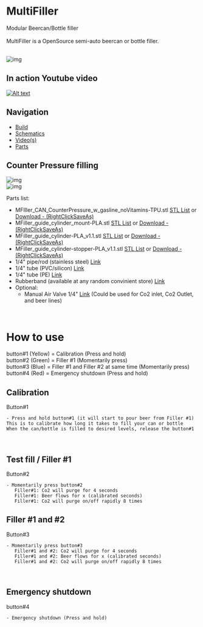 # MultiFiller
Modular Beercan/Bottle filler </br></br>
MultiFiller is a OpenSource semi-auto beercan or bottle filler.</br></br>

![img](https://github.com/tedelm/MultiFiller/blob/main/img/mockup.png)

## In action Youtube video
[![Alt text](https://img.youtube.com/vi/LUoDoRMrJUI/0.jpg)](https://youtu.be/LUoDoRMrJUI)


## Navigation 

* [Build](https://github.com/tedelm/MultiFiller/blob/main/Build/README.md)
* [Schematics](https://github.com/tedelm/MultiFiller/blob/main/Schematics/README.md)
* [Video(s)](https://youtu.be/LUoDoRMrJUI)
* [Parts](https://github.com/tedelm/MultiFiller/blob/main/Parts/readme.md)

## Counter Pressure filling

![img](https://github.com/tedelm/MultiFiller/blob/main/img/mfiller_mockUp_counterpressure_06.JPG)</br>
![img](https://github.com/tedelm/MultiFiller/blob/main/img/mfiller_mockUp_counterpressure_07.JPG)</br>

Parts list:
- MFIller_CAN_CounterPressure_w_gasline_noVitamins-TPU.stl [STL List](https://github.com/tedelm/MultiFiller/tree/main/stl) or [Download - (RightClickSaveAs)](https://github.com/tedelm/MultiFiller/blob/main/stl/MFIller_CAN_CounterPressure_w_gasline_noVitamins-TPU.stl)
- MFiller_guide_cylinder_mount-PLA.stl  [STL List](https://github.com/tedelm/MultiFiller/tree/main/stl) or [Download - (RightClickSaveAs)](https://github.com/tedelm/MultiFiller/blob/main/stl/MFiller_guide_cylinder_mount-PLA.stl)
- MFiller_guide_cylinder-PLA_v1.1.stl  [STL List](https://github.com/tedelm/MultiFiller/tree/main/stl) or [Download - (RightClickSaveAs)](https://github.com/tedelm/MultiFiller/blob/main/stl/MFiller_guide_cylinder-PLA_v1.1.stl)
- MFiller_guide_cylinder-stopper-PLA_v1.1.stl   [STL List](https://github.com/tedelm/MultiFiller/tree/main/stl) or [Download - (RightClickSaveAs)](https://github.com/tedelm/MultiFiller/blob/main/stl/MFiller_guide_cylinder-stopper-PLA_v1.1.stl)
- 1/4" pipe/rod (stainless steel) [Link](https://www.maskindelen.se/product/rostfritt-ror-6x1)
- 1/4" tube (PVC/silicon) [Link](https://akvarieimporten.se/tillbehor/luftslang/pvc-luftslang-46-mm-transparent)
- 1/4" tube (PE) [Link](https://shop.humle.se/utrustning/slang/polyeten-pe/pe-slang-neutral-14-yd-per-meter)
- Rubberband (available at any random convinient store) [Link](https://www.clasohlson.com/se/Gummiband/p/Pr342290016)
- Optional:
    - Manual Air Valve 1/4" [Link](https://akvarieimporten.se/tillbehor/kopplingar-syresten/luftkran-i-plast-1-vags-for-luftslang-46-mm) (Could be used for Co2 inlet, Co2 Outlet, and beer lines)


</br>

# How to use
button#1 (Yellow) = Calibration (Press and hold)</br>
button#2 (Green)  = Filler #1 (Momentarily press)</br>
button#3 (Blue)   = Filler #1 and Filler #2 at same time (Momentarily press)</br>
button#4 (Red)    = Emergency shutdown (Press and hold)</br>

## Calibration
Button#1

    - Press and hold button#1 (it will start to pour beer from Filler #1)
    This is to calibrate how long it takes to fill your can or bottle
    When the can/bottle is filled to desired levels, release the button#1

</br>

## Test fill / Filler #1 
Button#2

    - Momentarily press button#2
       Filler#1: Co2 will purge for 4 seconds
       Filler#1: Beer flows for x (calibrated seconds)
       Filler#1: Co2 will purge on/off rapidly 8 times

## Filler #1 and #2
Button#3

    - Momentarily press button#3
       Filler#1 and #2: Co2 will purge for 4 seconds
       Filler#1 and #2: Beer flows for x (calibrated seconds)
       Filler#1 and #2: Co2 will purge on/off rapidly 8 times

</br>

## Emergency shutdown
button#4

    - Emergency shutdown (Press and hold)

</br>
